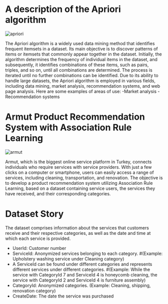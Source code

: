 # A description of the Apriori algorithm

![apriori](https://user-images.githubusercontent.com/126112467/230490297-93b2984c-b3c6-4d6e-9d98-6624899f6c6e.png)

The Apriori algorithm is a widely used data mining method that identifies frequent itemsets in a dataset. Its main objective is to discover patterns of items or itemsets that commonly appear together in the dataset. Initially, the algorithm determines the frequency of individual items in the dataset, and subsequently, it identifies combinations of these items, such as pairs, triples, and so on, until all combinations are determined. The process is iterated until no further combinations can be identified. Due to its ability to handle large datasets, the Apriori algorithm is employed in various fields, including data mining, market analysis, recommendation systems, and web page analysis.
Here are some examples of areas of use:
-Market analysis
-Recommendation systems


# Armut Product Recommendation System with Association Rule Learning

![armut](https://user-images.githubusercontent.com/126112467/230490145-993bf731-75de-4c09-9e49-1452cccd1c4b.png)

Armut, which is the biggest online service platform in Turkey, connects individuals who require services with service providers. With just a few clicks on a computer or smartphone, users can easily access a range of services, including cleaning, transportation, and renovation. The objective is to develop a product recommendation system utilizing Association Rule Learning, based on a dataset containing service users, the services they have received, and their corresponding categories.

# Dataset Story
The dataset comprises information about the services that customers receive and their respective categories, as well as the date and time at which each service is provided.

- UserId: Customer number 
- ServiceId: Anonymized services belonging to each category. 
#(Example: Upholstery washing service under Cleaning category) 
- A ServiceId can be found under different categories and represents different services under different categories. 
#(Example: While the service with CategoryId 7 and ServiceId 4 is honeycomb cleaning, the service with CategoryId 2 and ServiceId 4 is furniture assembly) 
- CategoryId: Anonymized categories. (Example: Cleaning, shipping, renovation category) 
- CreateDate: The date the service was purchased





